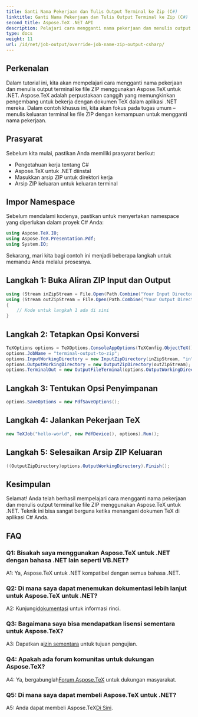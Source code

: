 ```yaml
---
title: Ganti Nama Pekerjaan dan Tulis Output Terminal ke Zip (C#)
linktitle: Ganti Nama Pekerjaan dan Tulis Output Terminal ke Zip (C#)
second_title: Aspose.TeX .NET API
description: Pelajari cara mengganti nama pekerjaan dan menulis output terminal ke file ZIP menggunakan Aspose.TeX untuk .NET. Panduan langkah demi langkah dengan contoh C#.
type: docs
weight: 11
url: /id/net/job-output/override-job-name-zip-output-csharp/
---
```

## Perkenalan

Dalam tutorial ini, kita akan mempelajari cara mengganti nama pekerjaan dan menulis output terminal ke file ZIP menggunakan Aspose.TeX untuk .NET. Aspose.TeX adalah perpustakaan canggih yang memungkinkan pengembang untuk bekerja dengan dokumen TeX dalam aplikasi .NET mereka. Dalam contoh khusus ini, kita akan fokus pada tugas umum – menulis keluaran terminal ke file ZIP dengan kemampuan untuk mengganti nama pekerjaan.

## Prasyarat

Sebelum kita mulai, pastikan Anda memiliki prasyarat berikut:

- Pengetahuan kerja tentang C#
- Aspose.TeX untuk .NET diinstal
- Masukkan arsip ZIP untuk direktori kerja
- Arsip ZIP keluaran untuk keluaran terminal

## Impor Namespace

Sebelum mendalami kodenya, pastikan untuk menyertakan namespace yang diperlukan dalam proyek C# Anda:

```csharp
using Aspose.TeX.IO;
using Aspose.TeX.Presentation.Pdf;
using System.IO;
```

Sekarang, mari kita bagi contoh ini menjadi beberapa langkah untuk memandu Anda melalui prosesnya.

## Langkah 1: Buka Aliran ZIP Input dan Output

```csharp
using (Stream inZipStream = File.Open(Path.Combine("Your Input Directory", "zip-in.zip"), FileMode.Open))
using (Stream outZipStream = File.Open(Path.Combine("Your Output Directory", "terminal-out-to-zip.zip"), FileMode.Create))
{
    // Kode untuk langkah 1 ada di sini
}
```

## Langkah 2: Tetapkan Opsi Konversi

```csharp
TeXOptions options = TeXOptions.ConsoleAppOptions(TeXConfig.ObjectTeX());
options.JobName = "terminal-output-to-zip";
options.InputWorkingDirectory = new InputZipDirectory(inZipStream, "in");
options.OutputWorkingDirectory = new OutputZipDirectory(outZipStream);
options.TerminalOut = new OutputFileTerminal(options.OutputWorkingDirectory);
```

## Langkah 3: Tentukan Opsi Penyimpanan

```csharp
options.SaveOptions = new PdfSaveOptions();
```

## Langkah 4: Jalankan Pekerjaan TeX

```csharp
new TeXJob("hello-world", new PdfDevice(), options).Run();
```

## Langkah 5: Selesaikan Arsip ZIP Keluaran

```csharp
((OutputZipDirectory)options.OutputWorkingDirectory).Finish();
```

## Kesimpulan

Selamat! Anda telah berhasil mempelajari cara mengganti nama pekerjaan dan menulis output terminal ke file ZIP menggunakan Aspose.TeX untuk .NET. Teknik ini bisa sangat berguna ketika menangani dokumen TeX di aplikasi C# Anda.

## FAQ

### Q1: Bisakah saya menggunakan Aspose.TeX untuk .NET dengan bahasa .NET lain seperti VB.NET?

A1: Ya, Aspose.TeX untuk .NET kompatibel dengan semua bahasa .NET.

### Q2: Di mana saya dapat menemukan dokumentasi lebih lanjut untuk Aspose.TeX untuk .NET?

 A2: Kunjungi[dokumentasi](https://reference.aspose.com/tex/net/) untuk informasi rinci.

### Q3: Bagaimana saya bisa mendapatkan lisensi sementara untuk Aspose.TeX?

 A3: Dapatkan a[izin sementara](https://purchase.aspose.com/temporary-license/) untuk tujuan pengujian.

### Q4: Apakah ada forum komunitas untuk dukungan Aspose.TeX?

 A4: Ya, bergabunglah[Forum Aspose.TeX](https://forum.aspose.com/c/tex/47) untuk dukungan masyarakat.

### Q5: Di mana saya dapat membeli Aspose.TeX untuk .NET?

 A5: Anda dapat membeli Aspose.TeX[Di Sini](https://purchase.aspose.com/buy).